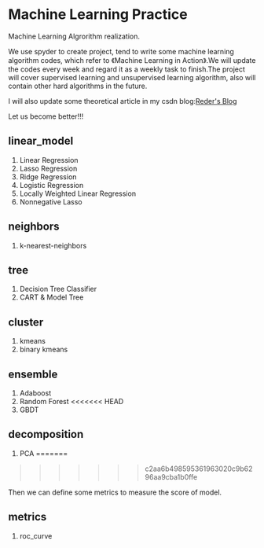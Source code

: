 # Machine Learning Practice
Machine Learning Algrorithm realization.

We use spyder to create project, tend to  write some machine learning algorithm codes, which refer to 《Machine Learning in Action》.We will update the codes every week and regard it as a weekly task to finish.The project will cover supervised learning and unsupervised learning algorithm, also will contain other hard algorithms in the future.

I will also update some theoretical article in my csdn blog:[Reder's Blog](https://blog.csdn.net/qq_35719435)

Let us become better!!!

## linear_model

1. Linear Regression
2. Lasso Regression
3. Ridge Regression
4. Logistic Regression
5. Locally Weighted Linear Regression
6. Nonnegative Lasso

## neighbors

1. k-nearest-neighbors

## tree

1. Decision Tree Classifier
2. CART & Model Tree

## cluster

1. kmeans
2. binary kmeans

## ensemble

1. Adaboost
2. Random Forest
<<<<<<< HEAD
3. GBDT

## decomposition

1. PCA
=======
>>>>>>> c2aa6b498595361963020c9b6296aa9cba1b0ffe

Then we can define some metrics to measure the score of model.

## metrics

1. roc_curve